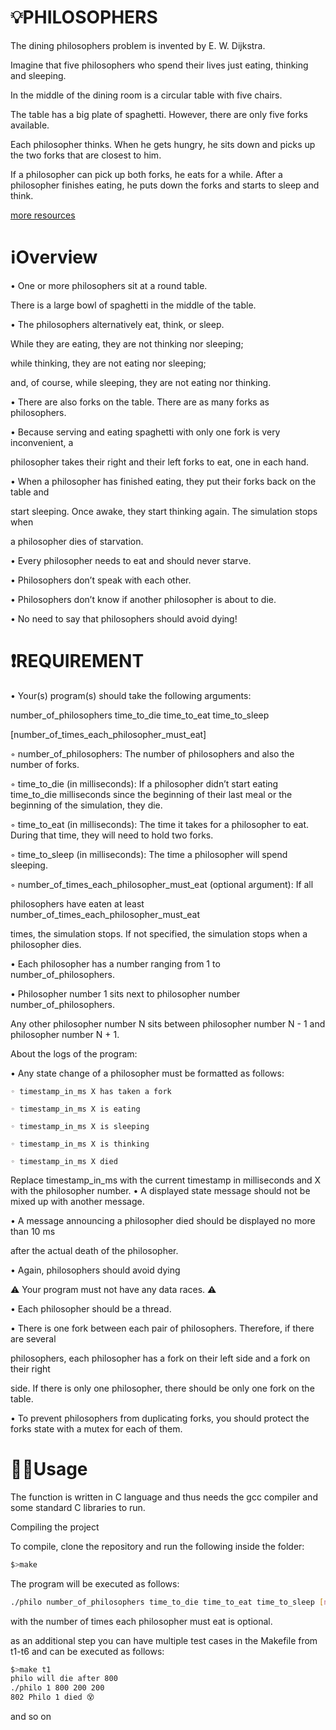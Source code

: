 # 💡PHILOSOPHERS

The dining philosophers problem is invented by E. W. Dijkstra.

Imagine that five philosophers who spend their lives just eating, thinking and sleeping. 

In the middle of the dining room is a circular table with five chairs.

The table has a big plate of spaghetti. However, there are only five forks available.

Each philosopher thinks. When he gets hungry, he sits down and picks up the two forks that are closest to him.

If a philosopher can pick up both forks, he eats for a while. After a philosopher finishes eating, he puts down the forks and starts to sleep and think.


[more resources](https://www.ecb.torontomu.ca/~courses/coe518/Labs/lab4/lisi.edu-dining-Philosopherecture8.pdf)


# ℹ️Overview
  • One or more philosophers sit at a round table.
  
  There is a large bowl of spaghetti in the middle of the table.
  
  • The philosophers alternatively eat, think, or sleep.
  
  While they are eating, they are not thinking nor sleeping;
  
  while thinking, they are not eating nor sleeping;
  
  and, of course, while sleeping, they are not eating nor thinking.
  
  • There are also forks on the table. There are as many forks as philosophers.
  
  • Because serving and eating spaghetti with only one fork is very inconvenient, a
  
  philosopher takes their right and their left forks to eat, one in each hand.
  
  • When a philosopher has finished eating, they put their forks back on the table and
  
  start sleeping. Once awake, they start thinking again. The simulation stops when
  
  a philosopher dies of starvation.
  
  • Every philosopher needs to eat and should never starve.
  
  • Philosophers don’t speak with each other.
  
  • Philosophers don’t know if another philosopher is about to die.
  
  • No need to say that philosophers should avoid dying!

# ❗️REQUIREMENT 

• Your(s) program(s) should take the following arguments:

number_of_philosophers time_to_die time_to_eat time_to_sleep

[number_of_times_each_philosopher_must_eat]

  ◦ number_of_philosophers: The number of philosophers and also the number
  of forks.
  
  ◦ time_to_die (in milliseconds): If a philosopher didn’t start eating time_to_die
  milliseconds since the beginning of their last meal or the beginning of the simulation, they die.
  
  ◦ time_to_eat (in milliseconds): The time it takes for a philosopher to eat.
  During that time, they will need to hold two forks.
  
  ◦ time_to_sleep (in milliseconds): The time a philosopher will spend sleeping.
  
  ◦ number_of_times_each_philosopher_must_eat (optional argument): If all
  
  philosophers have eaten at least number_of_times_each_philosopher_must_eat
  
  times, the simulation stops. If not specified, the simulation stops when a
  philosopher dies.
  
• Each philosopher has a number ranging from 1 to number_of_philosophers.

• Philosopher number 1 sits next to philosopher number number_of_philosophers.

Any other philosopher number N sits between philosopher number N - 1 and philosopher number N + 1.

About the logs of the program:

  • Any state change of a philosopher must be formatted as follows:
  
    ◦ timestamp_in_ms X has taken a fork
    
    ◦ timestamp_in_ms X is eating
    
    ◦ timestamp_in_ms X is sleeping
    
    ◦ timestamp_in_ms X is thinking
    
    ◦ timestamp_in_ms X died

Replace timestamp_in_ms with the current timestamp in milliseconds
and X with the philosopher number.
  • A displayed state message should not be mixed up with another message.
  
  • A message announcing a philosopher died should be displayed no more than 10 ms
  
  after the actual death of the philosopher.
  
  • Again, philosophers should avoid dying
  
  ⚠️ Your program must not have any data races. ⚠️
  
  • Each philosopher should be a thread.
 
 • There is one fork between each pair of philosophers. Therefore, if there are several
 
   philosophers, each philosopher has a fork on their left side and a fork on their right

   side. If there is only one philosopher, there should be only one fork on the table.
 
 • To prevent philosophers from duplicating forks, you should protect the forks state
  with a mutex for each of them.
  
# 👨‍💻Usage

The function is written in C language and thus needs the gcc compiler and some standard C libraries to run.

Compiling the project

To compile, clone the repository and run the following inside the folder:
```bash
$>make
```

The program will be executed as follows:
```bash
./philo number_of_philosophers time_to_die time_to_eat time_to_sleep [number_of_times_each_philosopher_must_eat]
```
with the number of times each philosopher must eat is optional.

as an additional step you can have multiple test cases in the Makefile from t1-t6 and can be executed as follows:
```bash
$>make t1
philo will die after 800
./philo 1 800 200 200
802 Philo 1 died 😵
```
and so on
